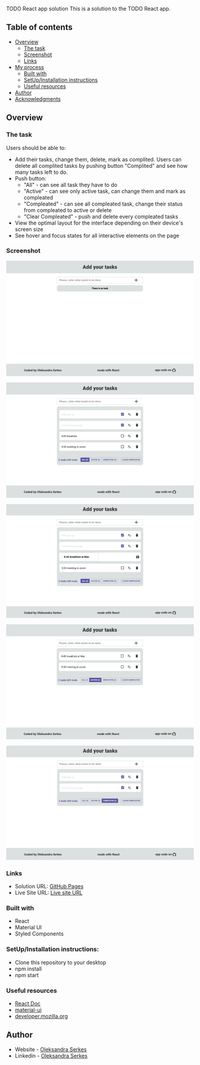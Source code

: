 TODO React app solution
This is a solution to the TODO React app.

## Table of contents

- [Overview](#overview)
  - [The task](#the-task)
  - [Screenshot](#screenshot)
  - [Links](#links)
- [My process](#my-process)
  - [Built with](#built-with)
  - [SetUp/Installation instructions](#setUp/installation-instructions)
  - [Useful resources](#useful-resources)
- [Author](#author)
- [Acknowledgments](#acknowledgments)

## Overview

### The task

Users should be able to:

- Add their tasks, change them, delete, mark as complited. Users can delete all complited tasks by pushing button "Complited" and see how many tasks left to do.
- Push button:
  - "All" - can see all task they have to do
  - "Active" - can see only active task, can change them and mark as compleated
  - "Compleated" - can see all compleated task, change their status from compleated to active or delete
  - "Clear Compleated" - push and delete every compleated tasks
- View the optimal layout for the interface depending on their device's screen size
- See hover and focus states for all interactive elements on the page

### Screenshot

![Design desctop preview for the TODO app solution](./public/images/start-page.png)

![Design desctop preview for adding status TODO app solution](./public/images/added-status.png)

![Design desctop preview for changing the task in TODO app solution](./public/images/change-todo.png)

![Design desctop preview for Active tasks page TODO app solution](./public/images/active-todo.png)

![Design desctop preview for Compleated tasks page TODO app solution](./public/images/compleated-todo.png)

### Links

- Solution URL: [GitHub Pages](https://github.com/OlSerkes/todoList-react)
- Live Site URL: [Live site URL](https://olserkes.github.io/todoList-react/)

### Built with

- React
- Material UI
- Styled Components

### SetUp/Installation instructions:

- Clone this repository to your desktop
- npm install
- npm start

### Useful resources

- [React Doc](https://react.dev/)
- [material-ui](https://mui.com/material-ui/getting-started/installation/)
- [developer.mozilla.org](https://developer.mozilla.org/en-US/docs/Learn/Tools_and_testing/Client-side_JavaScript_frameworks/React_getting_started)

## Author

- Website - [Oleksandra Serkes](https://github.com/OlSerkes)
- Linkedin - [Oleksandra Serkes](https://www.linkedin.com/in/oleksandra-serkes-65580620a/)
